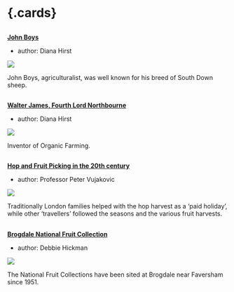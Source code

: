 <param ve-config 
       title="The Garden of England"
       banner="https://stor.artstor.org/stor/0304f113-bb27-49ec-998f-15329c201526"
       layout="index">

# {.cards}

##
**[John Boys](/18c/18c-boys-biography/)**

- author: Diana Hirst

![](https://iiif.juncture-digital.org/thumbnail?url=https://upload.wikimedia.org/wikipedia/commons/5/5c/Brebis_agneau_South-Down.jpg)

John Boys, agriculturalist, was well known for his breed of South Down sheep. 

##
**[Walter James, Fourth Lord Northbourne](/20c/20c-northbourne-biography/)**

- author: Diana Hirst

![](https://iiif.juncture-digital.org/thumbnail?url=https://upload.wikimedia.org/wikipedia/commons/f/f2/Cabbage_close_up_%2849200263532%29.jpg)

Inventor of Organic Farming.

##
**[Hop and Fruit Picking in the 20th century](/20c/20c-encounters-with-others/)**

- author: Professor Peter Vujakovic

![](https://iiif.juncture-digital.org/thumbnail?url=https://stor.artstor.org/stor/36ae75f3-b601-4695-ba8e-efb2e99630fc)

Traditionally London families helped with the hop harvest as a ‘paid holiday’, while other ‘travellers’ followed the seasons and the various fruit harvests.

##
**[Brogdale National Fruit Collection](/21c/21c-brogdale/)**

- author: Debbie Hickman

![](https://iiif.juncture-digital.org/thumbnail?url=https://stor.artstor.org/stor/70b7d425-bbd9-423a-8cd1-e086a00a57f0)

The National Fruit Collections have been sited at Brogdale near Faversham since 1951.
